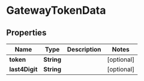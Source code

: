 

# GatewayTokenData


## Properties

| Name | Type | Description | Notes |
|------------ | ------------- | ------------- | -------------|
|**token** | **String** |  |  [optional] |
|**last4Digit** | **String** |  |  [optional] |



